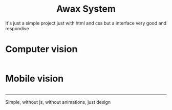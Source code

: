 <h1 align="center"> Awax System </h1>
<p>It's just a simple project just with html and css but a interface very good and respondive</p>

# Computer vision
<div align="center">
    <img src="https://csfwdg.dm.files.1drv.com/y4mqX9020rMHHPNHVujQGjiqwGrtksuYGr-O4Pj341T3i1xKDMo2fAN43FfFRHBm5nNvrr5qr6GCExk8TjOA0svLSD3o6XhBIp4D-y4zfesL6tUKbGorDOKz5JdalKrRhQgAYwwCcYxUkGE3a5zqT1cYq7mYxfEHxjiDw6GQTtsXkqMty5xs1kIbb3HyKwaby2PWFUDQjonqKZYw_KCi8TgEg?width=215&height=1024&cropmode=none" alt="" />
</div>

# Mobile vision
<div align="center">
    <img src="https://dyfwdg.dm.files.1drv.com/y4mOOqQ7gaNL36cjSKgqj_BUw8N9EtN3gRgDGB58xKVw_C5ksBdMqp0BdmG8eWrAsxX5z5W-c3eb2BZCbMkUFSc0NWDzhdLugHuydFO6_ok3wmoC3nTxw_3omYBr-pR4nDYn-AM0pz088M0CAI4fCn3_xp5NqaxcLLN376bGepfQshsMr3Hmm4DMXVvU-GK5kEWemB3MHCa0aO5F-rG-9dmjg?width=321&height=660&cropmode=none" alt="" />
</div>

<div align="center">
    <img src="https://ecfwdg.dm.files.1drv.com/y4mHm3U2gHtOaNit7Lu1-X2vUH05KiM0oNBluXC6wAe5tFR-Z8ok7SYFxK2r2NqDHUM1EB3nngKh1W-J8xP9zyFoDUu3JTJqLW_ngTCq0nfbRb7AEC4cAQj2ZI-r08qK1fzXtVVc4iDz-9wE0dffg0s-h6lKdjoUGPXgp5yeDFWUDCEOFvj-bZUUm0xb3Ko1LzJuXiKsdtT2XS31ny6qhMGSg?width=321&height=660&cropmode=none" alt="" />
</div>

- - - 
  Simple, without js, without animations, just design